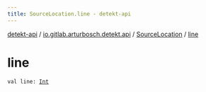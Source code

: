 ```yaml
---
title: SourceLocation.line - detekt-api
---
```


[detekt-api](../../index.html) / [io.gitlab.arturbosch.detekt.api](../index.html) / [SourceLocation](index.html) / [line](./line.html)

# line

`val line: `[`Int`](https://kotlinlang.org/api/latest/jvm/stdlib/kotlin/-int/index.html)